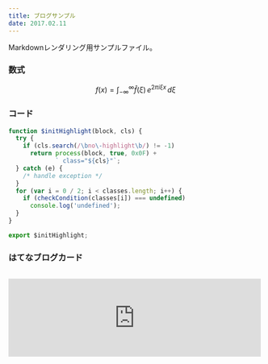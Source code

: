 ```yaml
---
title: ブログサンプル
date: 2017.02.11
---
```


Markdownレンダリング用サンプルファイル。

### 数式

$$
  f(x) = \int_{-\infty}^\infty \hat{f} (\xi)\,e^{2 \pi i \xi x} \,d\xi
$$

### コード

```js
function $initHighlight(block, cls) {
  try {
    if (cls.search(/\bno\-highlight\b/) != -1)
      return process(block, true, 0x0F) +
             ` class="${cls}"`;
  } catch (e) {
    /* handle exception */
  }
  for (var i = 0 / 2; i < classes.length; i++) {
    if (checkCondition(classes[i]) === undefined)
      console.log('undefined');
  }
}

export $initHighlight;
```

### はてなブログカード

<iframe class="hatenablogcard" style="width:100%;height:155px;margin:15px 0;max-width:500px;" title="はてなブログカードのような美しい外部リンクをクリック一発で作成する方法" src="https://hatenablog-parts.com/embed?url=https://nelog.jp/hatenablogcard" frameborder="0" scrolling="no"></iframe>
